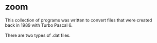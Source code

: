 # zoom

This collection of programs was written to convert files that
were created back in 1989 with Turbo Pascal 6.<br><br>
There are two types of .dat files.

